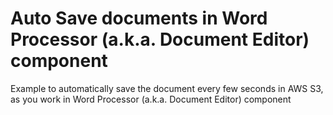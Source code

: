# Auto Save documents in Word Processor (a.k.a. Document Editor) component
Example to automatically save the document every few seconds in AWS S3, as you work in Word Processor (a.k.a. Document Editor) component 
